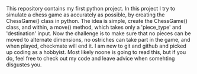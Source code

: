 This repository contains my first python project. 
In this project I try to simulate a chess game as accurately as possible, by creating the ChessGame() class in python. 
The idea is simple, create the ChessGame() class, and within, a move() method, which takes only a 'piece_type' and 'destination' input. Now the challenge is to make sure that 
no pieces can be moved to alternate dimensions, no ostriches can take part in the game, and when played, checkmate will end it.
I am new to git and github and picked up coding as a hobbyist. Most likely noone is going to read this, but if you do, feel free to check out my code and leave advice when somehting disgustes you.
